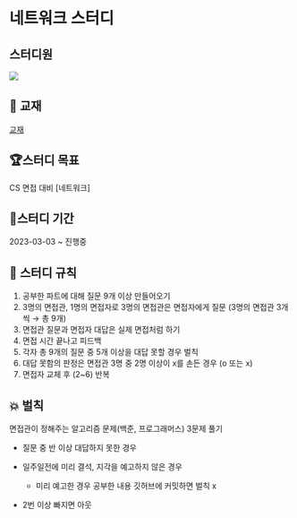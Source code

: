 # 네트워크 스터디

## 스터디원


<a href="https://github.com/minseojo/network-study/graphs/contributors">
  <img src="https://contrib.rocks/image?repo=minseojo/network-study" />
</a>

<!--
<a href="https://github.com/minseojo">
      <img src="https://avatars.githubusercontent.com/u/64322765?s=60&v=4/150x150" width="150" height="150"/>
      </a> 
<a href="https://github.com/ekdud0529">
        <img src="https://avatars.githubusercontent.com/u/45174177?s=60&v=4" width="150" height="150"/>
      </a> 
<a href="https://github.com/Yunsik-Choi">
        <img src="https://avatars.githubusercontent.com/u/60809936?s=60&v=4" width="150" height="150"/>
      </a>  
-->

## 📖 교재

[교재](https://product.kyobobook.co.kr/detail/S000000559644)
 
## 🏆스터디 목표
CS 면접 대비 [네트워크]

## 📅스터디 기간
2023-03-03 ~ 진행중

## 🎯 스터디 규칙
1. 공부한 파트에 대해 질문 9개 이상 만들어오기
2. 3명의 면접관, 1명의 면접자로 3명의 면접관은 면접자에게 질문 (3명의 면접관 3개씩 → 총 9개)
3. 면접관 질문과 면접자 대답은 실제 면접처럼 하기
4. 면접 시간 끝나고 피드백
5. 각자 총 9개의 질문 중 5개 이상을 대답 못할 경우 벌칙
6. 대답 못함의 판정은 면접관 3명 중 2명 이상이 x를 손든 경우 (o 또는 x)
7. 면접자 교체 후 (2~6) 반복

## 💥 벌칙
면접관이 정해주는 알고리즘 문제(백준, 프로그래머스) 3문제 풀기
- 질문 중 반 이상 대답하지 못한 경우
- 일주일전에 미리 결석, 지각을 예고하지 않은 경우
  - 미리 예고한 경우 공부한 내용 깃허브에 커밋하면 벌칙 x

- 2번 이상 빠지면 아웃

